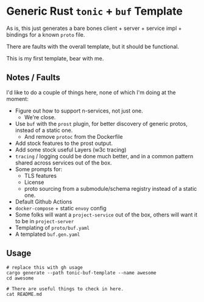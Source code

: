 # Generic Rust `tonic` + `buf` Template

As is, this just generates a bare bones client + server + service impl +
bindings for a known `proto` file.

There are faults with the overall template, but it should be functional.

This is my first template, bear with me.

## Notes / Faults

I'd like to do a couple of things here, none of which I'm doing at the
moment:

- Figure out how to support n-services, not just one.
  - We're close.
- Use `buf` with the `prost` plugin, for better discovery of generic
  protos, instead of a static one.
  - And remove `protoc` from the Dockerfile
- Add stock features to the prost output.
- Add some stock useful Layers (w3c tracing)
- `tracing` / logging could be done much better, and in a common pattern shared
  across services out of the box.
- Some prompts for:
  - TLS features
  - License
  - proto sourcing from a submodule/schema registry instead of a static one.
- Default Github Actions
- `docker-compose` + static `envoy` config
- Some folks will want a `project-service` out of the box, others will want
  it to be in `project-server`
- Templating of `proto/buf.yaml`
- A templated `buf.gen.yaml`

## Usage

```shell
# replace this with gh usage
cargo generate --path tonic-buf-template --name awesome
cd awesome

# There are useful things to check in here.
cat README.md
```
